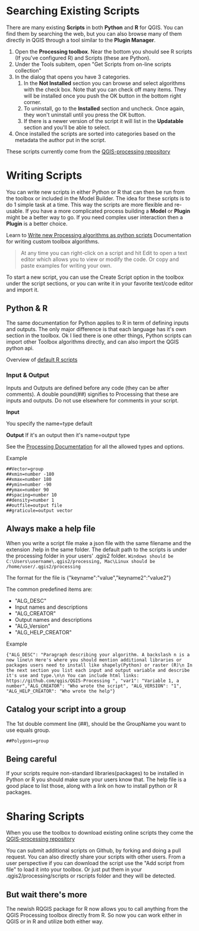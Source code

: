 # Searching Existing Scripts
There are many existing **Scripts** in both **Python** and **R** for QGIS. You can find them by searching the web, but you can also browse many of them directly in QGIS through a tool similar to the **Plugin Manager**.

1. Open the **Processing toolbox**. Near the bottom you should see R scripts (If you've configured R) and Scripts (these are Python).
2. Under the Tools subitem, open "Get Scripts from on-line scripts collection"
3. In the dialog that opens you have 3 categories.
    1. In the **Not Installed** section you can browse and select algorithms with the check box. Note that you can check off many items. They will be installed once you push the OK button in the bottom right corner.
    2. To uninstall, go to the **Installed** section and uncheck. Once again, they won't uninstall until you press the OK button.
    3. If there is a newer version of the script it will list in the **Updatable** section and you'll be able to select.
4. Once installed the scripts are sorted into categories based on the metadata the author put in the script.

These scripts currently come from the [QGIS-processing repository](https://github.com/wildintellect/QGIS-Processing)


# Writing Scripts
You can write new scripts in either Python or R that can then be run from the toolbox or included in the Model Builder. The idea for these scripts is to do 1 simple task at a time. This way the scripts are more flexible and re-usable. If you have a more complicated process building a **Model** or **Plugin** might be a better way to go. If you need complex user interaction then a **Plugin** is a better choice.

Learn to [Write new Processing algorithms as python scripts](http://docs.qgis.org/2.14/en/docs/user_manual/processing/scripts.html#writing-new-processing-algorithms-as-python-scripts) Documentation for writing custom toolbox algorithms.

> At any time you can right-click on a script and hit Edit to open a text editor which allows you to view or modify the code. Or copy and paste examples for writing your own.

To start a new script, you can use the Create Script option in the toolbox under the script sections, or you can write it in your favorite text/code editor and import it.

## Python & R

The same documentation for Python applies to R in term of defining inputs and outputs. The only major difference is that each language has it's own section in the toolbox. Ok I lied there is one other things, Python scripts can import other Toolbox algorithms directly, and can also import the QGIS python api.

Overview of [default R scripts](http://docs.qgis.org/2.14/en/docs/user_manual/processing_algs/r/index.html)

### Input & Output

Inputs and Outputs are defined before any code (they can be after comments). A double pound(##) signifies to Processing that these are inputs and outputs. Do not use elsewhere for comments in your script.

**Input**

You specify the name=type default

**Output**
If it's an output then it's
name=output type

See the [Processing Documentation](http://docs.qgis.org/2.14/en/docs/user_manual/processing/scripts.html) for all the allowed types and options.

Example
```
##Vector=group
##xmin=number -180
##xmax=number 180
##ymin=number -90
##ymax=number 90
##spacing=number 10
##density=number 1
##outfile=output file
##graticule=output vector
```
## Always make a help file
When you write a script file make a json file with the same filename and the extension .help in the same folder. The default path to the scripts is under the processing folder in your users' .qgis2 folder. ```Windows should be C:\Users\username\.qgis2/processing, Mac\Linux should be /home/user/.qgis2/processing```


The format for the file is {"keyname":"value","keyname2":"value2"}

The common predefined items are:

* "ALG_DESC"
* Input names and descriptions
* "ALG_CREATOR"
* Output names and descriptions
* "ALG_Version"
* "ALG_HELP_CREATOR"

Example
```
{"ALG_DESC": "Paragraph describing your algorithm. A backslash n is a new line\n Here's where you should mention additional libraries or packages users need to install like shapely(Python) or raster (R)\n In the next section you list each input and output variable and describe it's use and type.\n\n You can include html links: https://github.com/qgis/QGIS-Processing ", "var1": "Variable 1, a number","ALG_CREATOR": "Who wrote the script", "ALG_VERSION": "1", "ALG_HELP_CREATOR": "Who wrote the help"}
```

## Catalog your script into a group
The 1st double comment line (##), should be the GroupName you want to use equals group.
```
##Polygons=group
```

## Being careful
If your scripts require non-standard libraries(packages) to be installed in Python or R you should make sure your users know that. The help file is a good place to list those, along with a link on how to install python or R packages.

# Sharing Scripts

When you use the toolbox to download existing online scripts they come the [QGIS-processing repository](https://github.com/wildintellect/QGIS-Processing)

You can submit additional scripts on Github, by forking and doing a pull request. You can also directly share your scripts with other users. From a user perspective if you can download the script use the "Add script from file" to load it into your toolbox. Or just put them in your .qgis2/processing/scripts or rscripts folder and they will be detected.

## But wait there's more

The newish RQGIS package for R now allows you to call anything from the QGIS Processing toolbox directly from R. So now you can work either in QGIS or in R and utilize both either way.
